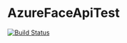 # AzureFaceApiTest

[![Build Status](https://travis-ci.com/NIHAR-SARKAR/FaceApiFresh.svg?branch=master)](https://travis-ci.com/NIHAR-SARKAR/FaceApiFresh)
